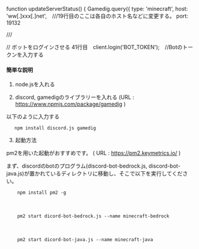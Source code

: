 function updateServerStatus() {
  Gamedig.query({
    type: 'minecraft',
    host: 'ww[.]xxx[.]net',　///19行目のここは各自のホスト名などに変更する。
    port: 19132

///

// ボットをログインさせる
41行目　client.login('BOT_TOKEN');　//Botのトークンを入力する


#### 簡単な説明

1.  node.jsを入れる

2.  discord, gamedigのライブラリーを入れる
(URL : https://www.npmjs.com/package/gamedig )

以下のように入力する

       npm install discord.js gamedig

3. 起動方法

pm2を用いた起動がおすすめです。
( URL : https://pm2.keymetrics.io/ )

まず、discordのbotのプログラム(discord-bot-bedrock.js, discord-bot-java.js)が置かれているディレクトリに移動し、そこで以下を実行してください。


        npm install pm2 -g
　
 
        pm2 start dicord-bot-bedrock.js --name minecraft-bedrock
       
　
 
        pm2 start dicord-bot-java.js --name minecraft-java


